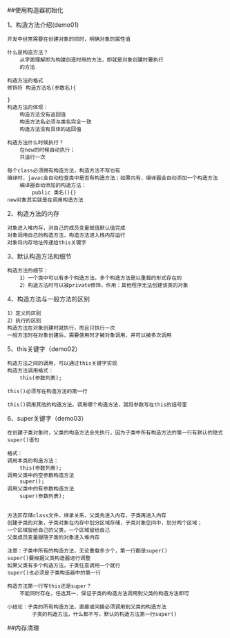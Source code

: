 ##使用构造器初始化

1、构造方法介绍(demo01)

	开发中经常需要在创建对象的同时，明确对象的属性值
	
	什么是构造方法？
		从字面理解即为构建创造时用的方法，即就是对象创建时要执行
		的方法
		
	构造方法的格式
	修饰符 构造方法名(参数名){
	
	}
	构造方法的体现：
		构造方法没有返回值
		构造方法名必须与类名完全一致
		构造方法没有具体的返回值
	
	构造方法什么时候执行？
		在new的时候自动执行；
		只运行一次

	每个class必须拥有构造方法，构造方法不写也有
	编译时，javac会自动检查类中是否有构造方法；如果内有，编译器会自动添加一个构造方法	
		编译器自动添加的构造方法：
			public 类名(){}
	new对象其实就是在调用构造方法

2、构造方法的内存

	对象进入堆内存，对自己的成员变量赋值默认值完成
	对象调用自己的构造方法，构造方法进入栈内存运行
	对象将内存地址传递给this关键字
	
3、默认构造方法和细节

	构造方法的细节：
		1）一个类中可以有多个构造方法，多个构造方法是以重载的形式存在的
		2）构造方法时可以被private修饰，作用：其他程序无法创建该类的对象

4、构造方法与一般方法的区别

	1）定义的区别
	2）执行的区别
	构造方法在对象创建时就执行，而且只执行一次
	一般方法时在对象创建后，需要使用时才被对象调用，并可以被多次调用


5、this关键字（demo02）

	构造方法之间的调用，可以通过this关键字实现
	构造方法调用格式：
		this(参数列表);
	
	this()必须写在构造方法的第一行
	
	this()调用其他的构造方法。调用哪个构造方法，就将参数写在this的括号里
	
6、super关键字（demo03）

	在创建子类对象时，父类的构造方法会先执行，因为子类中所有构造方法的第一行有默认的隐式super()语句
	
	格式：
	调用本类的构造方法：
		this(参数列表);
	调用父类中的空参数构造方法
		super();
	调用父类中的有参数构造方法
		super(参数列表);

	
	方法区存储class文件，继承关系，父类先进入内存，子类再进入内存
	创建子类的对象，子类对象在内存中划分区域存储，子类对象空间中，划分两个区域；
	一个区域留给自己的父类，一个区域留给自己
	父类成员变量跟随子类的对象进入堆内存
	
	注意：子类中所有的构造方法，无论重载多少个，第一行都是super()
	super()要根据父类构造器进行调整
	如果父类有多个构造方法，子类任意调用一个就行
	super()也必须是子类构造器中的第一行

	构造方法第一行写this还是super？
		不能同时存在，任选其一，保证子类的构造方法调用到父类的构造方法即可
	
	小结论：子类的所有构造方法，直接或间接必须调用到父类的构造方法
			子类的构造方法，什么都不写，默认的构造方法第一行super()


##内存清理

